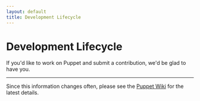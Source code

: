 ```yaml
---
layout: default
title: Development Lifecycle
---
```


Development Lifecycle
=====================

If you'd like to work on Puppet and submit a contribution, we'd be glad to have you.

* * *

Since this information changes often, please see the [Puppet Wiki](http://projects.puppetlabs.com/projects/puppet/wiki/Development_Development_Lifecycle) for the latest details.


